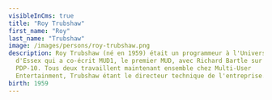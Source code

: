 ```yaml
---
visibleInCms: true
title: "Roy Trubshaw"
first_name: "Roy"
last_name: "Trubshaw"
image: /images/persons/roy-trubshaw.png
description: Roy Trubshaw (né en 1959) était un programmeur à l'Université
  d'Essex qui a co-écrit MUD1, le premier MUD, avec Richard Bartle sur un DEC
  PDP-10. Tous deux travaillent maintenant ensemble chez Multi-User
  Entertainment, Trubshaw étant le directeur technique de l'entreprise.
birth: 1959
---
```

